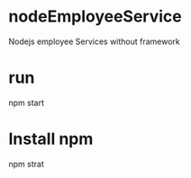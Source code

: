 # nodeEmployeeService
Nodejs employee Services without framework

# run
npm start

# Install npm
npm strat
